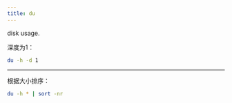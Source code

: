 ```yaml
---
title: du
---
```


disk usage.

深度为1：

```bash
du -h -d 1
```

---

根据大小排序：

```bash
du -h * | sort -nr
```